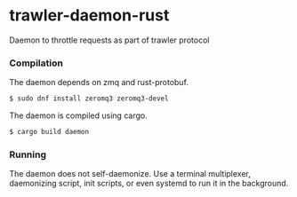 trawler-daemon-rust
===================

Daemon to throttle requests as part of trawler protocol

### Compilation

The daemon depends on zmq and rust-protobuf. 

```sh
$ sudo dnf install zeromq3 zeromq3-devel
```

The daemon is compiled using cargo.

```sh
$ cargo build daemon
```

### Running

The daemon does not self-daemonize. Use a terminal multiplexer, daemonizing script, init scripts, or even systemd to run it in the background.
